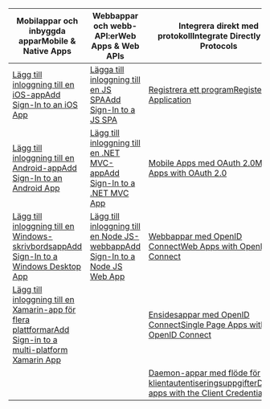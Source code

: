 | <span data-ttu-id="8647e-101">Mobilappar och inbyggda appar</span><span class="sxs-lookup"><span data-stu-id="8647e-101">Mobile & Native Apps</span></span> | <span data-ttu-id="8647e-102">Webbappar och webb-API:er</span><span class="sxs-lookup"><span data-stu-id="8647e-102">Web Apps & Web APIs</span></span> | <span data-ttu-id="8647e-103">Integrera direkt med protokoll</span><span class="sxs-lookup"><span data-stu-id="8647e-103">Integrate Directly with Protocols</span></span> |
| --- | --- | --- |
| [<span data-ttu-id="8647e-104">Lägg till inloggning till en iOS-app</span><span class="sxs-lookup"><span data-stu-id="8647e-104">Add Sign-In to an iOS App</span></span>](../articles/active-directory/develop/GuidedSetups/active-directory-ios.md) | [<span data-ttu-id="8647e-105">Lägga till inloggning till en JS SPA</span><span class="sxs-lookup"><span data-stu-id="8647e-105">Add Sign-In to a JS SPA</span></span>](../articles/active-directory/develop/GuidedSetups/active-directory-javascriptspa.md) |[<span data-ttu-id="8647e-106">Registrera ett program</span><span class="sxs-lookup"><span data-stu-id="8647e-106">Register an Application</span></span>](../articles/active-directory/develop/active-directory-v2-app-registration.md) | 
| [<span data-ttu-id="8647e-107">Lägg till inloggning till en Android-app</span><span class="sxs-lookup"><span data-stu-id="8647e-107">Add Sign-In to an Android App</span></span>](../articles/active-directory/develop/guidedsetups/active-directory-mobileanddesktopapp-android-intro.md) | [<span data-ttu-id="8647e-108">Lägg till inloggning till en .NET MVC-app</span><span class="sxs-lookup"><span data-stu-id="8647e-108">Add Sign-In to a .NET MVC App</span></span>](../articles/active-directory/develop/guidedsetups/active-directory-serversidewebapp-aspnetwebappowin-intro.md) |[<span data-ttu-id="8647e-109">Mobile Apps med OAuth 2.0</span><span class="sxs-lookup"><span data-stu-id="8647e-109">Mobile Apps with OAuth 2.0</span></span>](../articles/active-directory/develop/active-directory-v2-protocols-oauth-code.md) |
| [<span data-ttu-id="8647e-110">Lägg till inloggning till en Windows-skrivbordsapp</span><span class="sxs-lookup"><span data-stu-id="8647e-110">Add Sign-In to a Windows Desktop App</span></span>](../articles/active-directory/develop/guidedsetups/active-directory-mobileanddesktopapp-windowsdesktop-intro.md) |[<span data-ttu-id="8647e-111">Lägg till inloggning till en Node JS-webbapp</span><span class="sxs-lookup"><span data-stu-id="8647e-111">Add Sign-In to a Node JS Web App</span></span>](../articles/active-directory/develop/active-directory-v2-devquickstarts-node-web.md) |[<span data-ttu-id="8647e-112">Webbappar med OpenID Connect</span><span class="sxs-lookup"><span data-stu-id="8647e-112">Web Apps with OpenID Connect</span></span>](../articles/active-directory/develop/active-directory-v2-protocols-oidc.md) |
| [<span data-ttu-id="8647e-113">Lägg till inloggning till en Xamarin-app för flera plattformar</span><span class="sxs-lookup"><span data-stu-id="8647e-113">Add Sign-in to a multi-platform Xamarin App</span></span>](https://github.com/Azure-Samples/active-directory-xamarin-native-v2)|  |[<span data-ttu-id="8647e-114">Ensidesappar med OpenID Connect</span><span class="sxs-lookup"><span data-stu-id="8647e-114">Single Page Apps with OpenID Connect</span></span>](../articles/active-directory/develop/active-directory-v2-protocols-implicit.md) |
|  |  | [<span data-ttu-id="8647e-115">Daemon-appar med flöde för klientautentiseringsuppgifter</span><span class="sxs-lookup"><span data-stu-id="8647e-115">Daemon apps with the Client Credentials Flow</span></span>](../articles/active-directory/develop/active-directory-v2-protocols-oauth-client-creds.md) |
